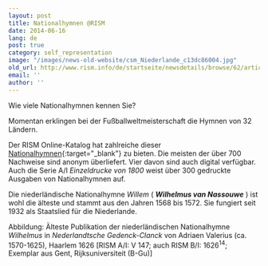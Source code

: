 ```yaml
---
layout: post
title: Nationalhymnen @RISM
date: 2014-06-16
lang: de
post: true
category: self_representation
image: "/images/news-old-website/csm_Niederlande_c13dc86004.jpg"
old_url: http://www.rism.info/de/startseite/newsdetails/browse/62/article/64/national-anthems-rism.html
email: ''
author: ''
---
```



Wie viele Nationalhymnen kennen Sie?

Momentan erklingen bei der Fußballweltmeisterschaft die Hymnen von 32 Ländern.

Der RISM Online-Katalog hat zahlreiche dieser [Nationalhymnen](https://opac.rism.info/metaopac/refineSearch.do?methodToCall=filterSearch&id=subject_facet&subval=Nationalhymnen){:target="_blank"} zu bieten. Die meisten der über 700 Nachweise sind anonym überliefert. Vier davon sind auch digital verfügbar. Auch die Serie A/I _Einzeldrucke von 1800_ weist über 300 gedruckte Ausgaben von Nationalhymnen auf.

Die niederländische Nationalhymne _Willem_ ( **_Wilhelmus van Nassouwe_** ) ist wohl die älteste und stammt aus den Jahren 1568 bis 1572. Sie fungiert seit 1932 als Staatslied für die Niederlande.

Abbildung: Älteste Publikation der niederländischen Nationalhymne _Wilhelmus_ in _Nederlandtsche Gedenck-Clanck_ von Adriaen Valerius (ca. 1570-1625), Haarlem 1626 [RISM A/I: V 147; auch RISM B/I: 1626<sup>14</sup>; Exemplar aus Gent, Rijksuniversiteit (B-Gu)]
